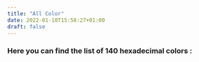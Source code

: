 ```yaml
---
title: "All Color"
date: 2022-01-10T15:58:27+01:00
draft: false
---
```


### Here you can find the list of 140 hexadecimal colors :
